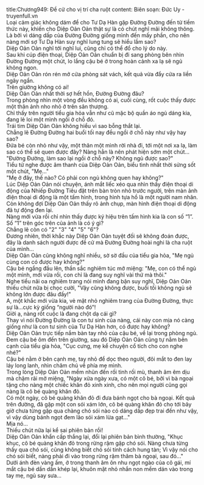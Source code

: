 title:Chương949: Đề cử cho vị trí cha ruột
content:
Biên soạn: Đức Uy - truyenfull.vn<br>Loại cảm giác không dám để cho Tư Dạ Hàn gặp Đường Đường đến từ tiềm thức này, khiến cho Diệp Oản Oản thật sự là có chút nghĩ mãi không thông.<br>Là bởi vì dáng dấp của Đường Đường giống mình đến mấy phần, cho nên nàng mới sợ Tư Dạ Hàn suy nghĩ lung tung sẽ hiểu lầm sao?<br>Diệp Oản Oản nghĩ tới nghĩ lui, cũng chỉ có thể đổ cho lý do này.<br>Sau khi cúp điện thoại, Diệp Oản Oản chuẩn bị đi sang phòng bên nhìn Đường Đường một chút, lo lắng cậu bé ở trong hoàn cảnh xa lạ sẽ ngủ không ngon.<br>Diệp Oản Oản rón rén mở cửa phòng sát vách, kết quả vừa đẩy cửa ra liền ngây ngẩn.<br>Trên giường không có ai!<br>Diệp Oản Oản nhất thời sợ hết hồn, Đường Đường đâu?<br>Trong phòng nhìn một vòng đều không có ai, cuối cùng, rốt cuộc thấy được một thân ảnh nho nhỏ ở trên sân thượng.<br>Chỉ thấy trên người tiểu gia hỏa vẫn như cũ mặc bộ quần áo ngủ dáng kia, đang lẻ loi một mình ngồi ở chỗ đó.<br>Trái tim Diệp Oản Oản không hiểu vì sao bỗng thắt lại.<br>Chẳng lẽ Đường Đường hai buổi tối nay đều ngồi ở chỗ này như vậy hay sao?<br>Đứa bé còn nhỏ như vậy, một thân một mình rời nhà đi, tới một nơi xa lạ, làm sao có thể sẽ quen được đây? Nàng hẳn là nên phát hiện sớm một chút...<br>"Đường Đường, làm sao lại ngồi ở chỗ này? Không ngủ được sao?"<br>Tiểu tử nghe được âm thanh của Diệp Oản Oản, biểu tình nhất thời sửng sốt một chút, "Mẹ..."<br>"Mẹ ở đây, thế nào? Có phải con ngủ không quen hay không?"<br>Lúc Diệp Oản Oản nói chuyện, ánh mắt liếc xéo qua nhìn thấy điện thoại di động của Nhiếp Đường Tiêu đặt trên bàn tròn nhỏ trước người, trên màn ảnh điện thoại di động là một tấm hình, trong hình tựa hồ là một người nam nhân.<br>Còn không đợi Diệp Oản Oản thấy rõ ảnh chụp, màn hình điện thoại di động đã tự động đen lại.<br>Nàng mới vừa rồi chỉ nhìn thấy được ký hiệu trên tấm hình kia là con số “1”.<br>Số “1” trên góc trên của ảnh là có ý gì?<br>Chẳng lẽ còn có "2" "3" "4" "5" "6"?<br>Đương nhiên, thời khắc này Diệp Oản Oản tuyệt đối sẽ không đoán được, đây là danh sách người được đề cử mà Đường Đường hoài nghi là cha ruột của mình…<br>Diệp Oản Oản cũng không nghĩ nhiều, sờ sờ đầu của tiểu gia hỏa, "Mẹ ngủ cùng con có được hay không?"<br>Cậu bé ngẩng đầu lên, thần sắc nghiêm túc mở miệng: "Mẹ, con có thể ngủ một mình, mới vừa rồi, con chỉ là đang suy nghĩ vài thứ mà thôi."<br>Nghe tiểu nãi oa nghiêm trang nói mình đang bận suy nghĩ, Diệp Oản Oản thiếu chút nữa bị chọc cười, "Vậy cũng không được, buổi tối không ngủ sẽ không lớn được đâu đấy!"<br>A, một khắc mới vừa kia, vẻ mặt nhỏ nghiêm trang của Đường Đường, thực sự là...cực kỳ giống “người nào đó”!<br>Giời ạ, nàng rốt cuộc là đang chột dạ cái gì?<br>Thay vì nói Đường Đường là con tư sinh của nàng, cái này con mịa nó càng giống như là con tư sinh của Tư Dạ Hàn hơn, có được hay không?<br>Diệp Oản Oản trực tiếp nắm bàn tay nhỏ của cậu bé, về lại trong phòng ngủ.<br>Đem cậu bé ôm đến trên giường, sau đó Diệp Oản Oản cũng tự nằm bên cạnh của tiểu gia hỏa, "Cục cưng, mẹ kể chuyện cổ tích cho con nghe nhé?"<br>Cậu bé nằm ở bên cạnh mẹ, tay nhỏ để dọc theo người, đôi mắt to đen lay láy long lanh, nhìn chăm chú về phía mẹ mình.<br>Trong lòng Diệp Oản Oản mềm nhũn đến rối tinh rối mù, thanh âm êm dịu mà chậm rãi mở miệng, "Ngày xửa ngày xưa, có một cô bé, bởi vì bà ngoại tặng cho nàng một chiếc khăn đỏ xinh xinh, cho nên mọi người cũng gọi nàng là cô bé quàng khăn đỏ.<br>Có một ngày, cô bé quàng khăn đỏ đi đưa bánh ngọt cho bà ngoại. Kết quả trên đường, đã gặp một con sói xám lớn, cô bé quàng khăn đỏ cho tới bây giờ chưa từng gặp qua chàng chó sói nào có dáng dấp đẹp trai đến như vậy, vì vậy dùng bánh ngọt đem lão sói xám lừa gạt..."<br>Mịa nó...<br>Thiếu chút nữa lại kể sai phiên bản rồi!<br>Diệp Oản Oản khẩn cấp thắng lại, đổi lại phiên bản bình thường, "Khục khục, cô bé quàng khăn đỏ trong rừng rậm gặp chó sói. Nàng chưa từng thấy qua chó sói, cũng không biết chó sói tính cách hung tàn; Vì vậy nói cho chó sói biết, nàng phải đi vào trong rừng rậm thăm bà ngoại, sau đó..."<br>Dưới ánh đèn vàng ấm, ở trong thanh âm ôn nhu ngọt ngào của cô gái, mí mắt cậu bé dần dần khép lại, khuôn mặt nhỏ nhắn non mềm dán vào trong tay mẹ, ngủ say sưa...